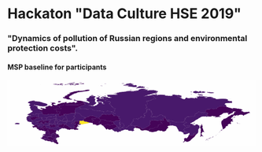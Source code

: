 # Hackaton "Data Culture HSE 2019"
### "Dynamics of pollution of Russian regions and environmental protection costs".
#### MSP baseline for participants
![Alt Text](https://raw.githubusercontent.com/Alexx221x/Data_Culture_2019/master/russia_hse_map.png.gif)
